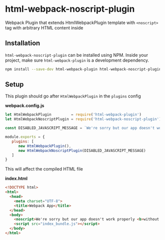 # html-webpack-noscript-plugin

Webpack Plugin that extends HtmlWebpackPlugin template with `<noscript>` tag with arbitrary HTML content inside

## Installation

`html-webpack-noscript-plugin` can be installed using NPM. Inside your project, make sure `html-webpack-plugin` is a development dependency.

```bash
npm install --save-dev html-webpack-plugin html-webpack-noscript-plugin
```

## Setup

This plugin should go after `HtmlWebpackPlugin` in the `plugins` config

**webpack.config.js**

```js
let HtmlWebpackPlugin         = require('html-webpack-plugin')
let HtmlWebpackNoscriptPlugin = require('html-webpack-noscript-plugin')

const DISABLED_JAVASCRIPT_MESSAGE = `We're sorry but our app doesn't work properly <b>without JavaScript enabled</b>. Please enable it to continue.`

module.exports = {
   plugins: [
      new HtmlWebpackPlugin(),
      new HtmlWebpackNoscriptPlugin(DISABLED_JAVASCRIPT_MESSAGE)
   ]
}
```

This will affect the compiled HTML file

**index.html**

```html
<!DOCTYPE html>
<html>
  <head>
    <meta charset="UTF-8">
    <title>Webpack App</title>
  </head>
  <body>
    <noscript>We're sorry but our app doesn't work properly <b>without JavaScript enabled</b>. Please enable it to continue.</noscript>
    <script src="index_bundle.js"></script>
  </body>
</html>
```